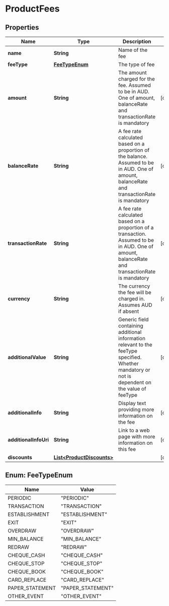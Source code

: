 
# ProductFees

## Properties
Name | Type | Description | Notes
------------ | ------------- | ------------- | -------------
**name** | **String** | Name of the fee | 
**feeType** | [**FeeTypeEnum**](#FeeTypeEnum) | The type of fee | 
**amount** | **String** | The amount charged for the fee. Assumed to be in AUD. One of amount, balanceRate and transactionRate is mandatory |  [optional]
**balanceRate** | **String** | A fee rate calculated based on a proportion of the balance. Assumed to be in AUD. One of amount, balanceRate and transactionRate is mandatory |  [optional]
**transactionRate** | **String** | A fee rate calculated based on a proportion of a transaction. Assumed to be in AUD. One of amount, balanceRate and transactionRate is mandatory |  [optional]
**currency** | **String** | The currency the fee will be charged in. Assumes AUD if absent |  [optional]
**additionalValue** | **String** | Generic field containing additional information relevant to the feeType specified. Whether mandatory or not is dependent on the value of feeType |  [optional]
**additionalInfo** | **String** | Display text providing more information on the fee |  [optional]
**additionalInfoUri** | **String** | Link to a web page with more information on this fee |  [optional]
**discounts** | [**List&lt;ProductDiscounts&gt;**](ProductDiscounts.md) |  |  [optional]


<a name="FeeTypeEnum"></a>
## Enum: FeeTypeEnum
Name | Value
---- | -----
PERIODIC | &quot;PERIODIC&quot;
TRANSACTION | &quot;TRANSACTION&quot;
ESTABLISHMENT | &quot;ESTABLISHMENT&quot;
EXIT | &quot;EXIT&quot;
OVERDRAW | &quot;OVERDRAW&quot;
MIN_BALANCE | &quot;MIN_BALANCE&quot;
REDRAW | &quot;REDRAW&quot;
CHEQUE_CASH | &quot;CHEQUE_CASH&quot;
CHEQUE_STOP | &quot;CHEQUE_STOP&quot;
CHEQUE_BOOK | &quot;CHEQUE_BOOK&quot;
CARD_REPLACE | &quot;CARD_REPLACE&quot;
PAPER_STATEMENT | &quot;PAPER_STATEMENT&quot;
OTHER_EVENT | &quot;OTHER_EVENT&quot;



